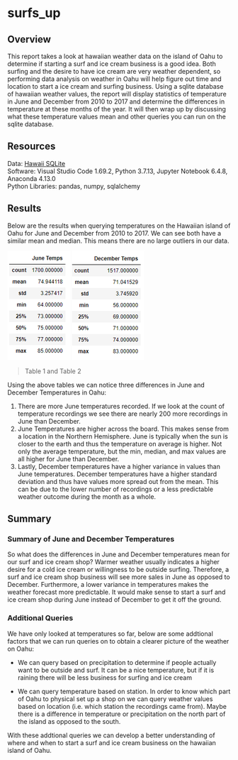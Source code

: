 # surfs_up
## Overview
This report takes a look at hawaiian weather data on the island of Oahu to determine if starting a surf and ice cream business is a good idea. Both surfing and the desire to have ice cream are very weather dependent, so performing data analysis on weather in Oahu will help figure out time and location to start a ice cream and surfing business. Using a sqlite database of hawaiian weather values, the report will display statistics of temperature in June and December from 2010 to 2017 and determine the differences in temperature at these months of the year. It will then wrap up by discussing what these temperature values mean and other queries you can run on the sqlite database.

## Resources
Data: [Hawaii SQLite](Resources/hawaii.sqlite)  
Software: Visual Studio Code 1.69.2, Python 3.7.13, Jupyter Notebook 6.4.8, Anaconda 4.13.0  
Python Libraries: pandas, numpy, sqlalchemy  

## Results
Below are the results when querying temperatures on the Hawaiian island of Oahu for June and December from 2010 to 2017. We can see both have a similar mean and median. This means there are no large outliers in our data.

![](Resources/june_temps.PNG) ![](Resources/dec_temps.PNG)
> Table 1 and Table 2

Using the above tables we can notice three differences in June and December Temperatures in Oahu:

1. There are more June temperatures recorded. If we look at the count of temperature recordings we see there are nearly 200 more recordings in June than December.
2. June Temperatures are higher across the board. This makes sense from a location in the Northern Hemisphere. June is typically when the sun is closer to the earth and thus the temperature on average is higher. Not only the average temperature, but the min, median, and max values are all higher for June than December. 
3. Lastly, December temperatures have a higher variance in values than June temperatures. December temperatures have a higher standard deviation and thus have values more spread out from the mean. This can be due to the lower number of recordings or a less predictable weather outcome during the month as a whole. 

## Summary
### Summary of June and December Temperatures
So what does the differences in June and December temperatures mean for our surf and ice cream shop? Warmer weather usually indicates a higher desire for a cold ice cream or willingness to be outside surfing. Therefore, a surf and ice cream shop business will see more sales in June as opposed to December. Furthermore, a lower variance in temperatures makes the weather forecast more predictable. It would make sense to start a surf and ice cream shop during June instead of December to get it off the ground.

### Additional Queries
We have only looked at temperatures so far, below are some addtional factors that we can run queries on to obtain a clearer picture of the weather on Oahu:

- We can query based on precipitation to determine if people actually want to be outside and surf. It can be a nice temperature, but if it is raining there will be less business for surfing and ice cream

- We can query temperature based on station. In order to know which part of Oahu to physical set up a shop on we can query weather values based on location (i.e. which station the recordings came from). Maybe there is a difference in temperature or precipitation on the north part of the island as opposed to the south.

With these addtional queries we can develop a better understanding of where and when to start a surf and ice cream business on the hawaiian island of Oahu.